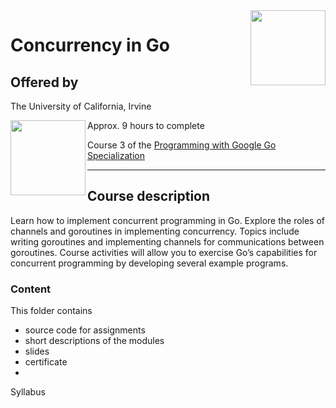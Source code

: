 <a href="https://www.coursera.org/learn/golang-concurrency">
<img src="../../../../img/Concurrency_in_Go_logo.avif" width="120" height="120" align="right">
</a>

# Concurrency in Go

## Offered by
The University of California, Irvine


<img src="https://upload.wikimedia.org/wikipedia/commons/8/8f/University_of_California%2C_Irvine_logo.svg" width="120" height="120" align="left">

Approx. 9 hours to complete

Course 3 of the [Programming with Google Go Specialization](../) 

---

## Course description

Learn how to implement concurrent programming in Go. Explore the roles of channels and goroutines in implementing concurrency. Topics include writing goroutines and implementing channels for communications between goroutines. Course activities will allow you to exercise Go’s capabilities for concurrent programming by developing several example programs.





### Content
This folder contains 
- source code for assignments
- short descriptions of the modules 
- slides 
- certificate 
- 

Syllabus
